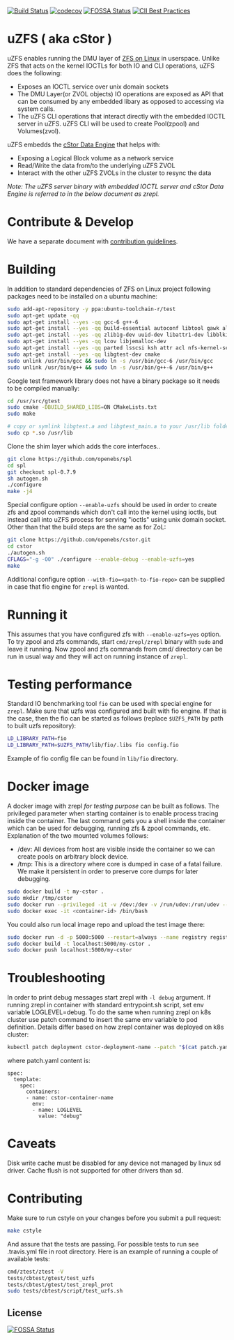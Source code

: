 [![Build Status](https://travis-ci.org/openebs/cstor.svg?branch=develop)](https://travis-ci.org/openebs/cstor)
[![codecov](https://codecov.io/gh/zfsonlinux/zfs/branch/master/graph/badge.svg)](https://codecov.io/gh/zfsonlinux/zfs)
[![FOSSA Status](https://app.fossa.io/api/projects/git%2Bgithub.com%2Fopenebs%2Fcstor.svg?type=shield)](https://app.fossa.io/projects/git%2Bgithub.com%2Fopenebs%2Fcstor?ref=badge_shield)
[![CII Best Practices](https://bestpractices.coreinfrastructure.org/projects/2739/badge)](https://bestpractices.coreinfrastructure.org/projects/2739)


# uZFS ( aka cStor ) 

uZFS enables running the DMU layer of [ZFS on Linux](https://github.com/zfsonlinux/zfs)
in userspace. Unlike ZFS that acts on the kernel IOCTLs for both IO and CLI operations, 
uZFS does the following:

-   Exposes an IOCTL service over unix domain sockets
-   The DMU Layer(or ZVOL objects) IO operations are exposed as API that can be consumed by any embedded libary as opposed to accessing via system calls. 
-   The uZFS CLI operations that interact directly with the embedded IOCTL server in uZFS. uZFS CLI will be used to create Pool(zpool) and Volumes(zvol).

uZFS embedds the [cStor Data Engine](https://github.com/openebs/libcstor) that helps with:
-   Exposing a Logical Block volume as a network service
-   Read/Write the data from/to the underlying uZFS ZVOL
-   Interact with the other uZFS ZVOLs in the cluster to resync the data

*Note: The uZFS server binary with embedded IOCTL server and cStor Data Engine is referred
to in the below document as zrepl.*


# Contribute & Develop
We have a separate document with [contribution guidelines](./.github/CONTRIBUTING.md).

# Building
In addition to standard dependencies of ZFS on Linux project following
packages need to be installed on a ubuntu machine:

```bash
sudo add-apt-repository -y ppa:ubuntu-toolchain-r/test
sudo apt-get update -qq
sudo apt-get install --yes -qq gcc-6 g++-6
sudo apt-get install --yes -qq build-essential autoconf libtool gawk alien fakeroot linux-headers-$(uname -r) libaio-dev
sudo apt-get install --yes -qq zlib1g-dev uuid-dev libattr1-dev libblkid-dev libselinux-dev libudev-dev libssl-dev libjson-c-dev
sudo apt-get install --yes -qq lcov libjemalloc-dev
sudo apt-get install --yes -qq parted lsscsi ksh attr acl nfs-kernel-server fio
sudo apt-get install --yes -qq libgtest-dev cmake
sudo unlink /usr/bin/gcc && sudo ln -s /usr/bin/gcc-6 /usr/bin/gcc
sudo unlink /usr/bin/g++ && sudo ln -s /usr/bin/g++-6 /usr/bin/g++
```

Google test framework library does not have a binary package so it needs to be compiled manually:
```bash
cd /usr/src/gtest
sudo cmake -DBUILD_SHARED_LIBS=ON CMakeLists.txt
sudo make

# copy or symlink libgtest.a and libgtest_main.a to your /usr/lib folder
sudo cp *.so /usr/lib
```
Clone the shim layer which adds the core interfaces..

```bash
git clone https://github.com/openebs/spl
cd spl
git checkout spl-0.7.9
sh autogen.sh
./configure
make -j4
```

Special configure option `--enable-uzfs` should be used in order to create
zfs and zpool commands which don't call into the kernel using ioctls, but
instead call into uZFS process for serving "ioctls" using unix domain socket.
Other than that the build steps are the same as for ZoL:

```bash
git clone https://github.com/openebs/cstor.git
cd cstor
./autogen.sh
CFLAGS="-g -O0" ./configure --enable-debug --enable-uzfs=yes
make
```

Additional configure option `--with-fio=<path-to-fio-repo>` can be supplied
in case that fio engine for `zrepl` is wanted.

# Running it

This assumes that you have configured zfs with `--enable-uzfs=yes` option.
To try zpool and zfs commands, start `cmd/zrepl/zrepl` binary with `sudo` and
leave it running. Now zpool and zfs commands from cmd/ directory can be
run in usual way and they will act on running instance of `zrepl`.

# Testing performance

Standard IO benchmarking tool `fio` can be used with special engine for
`zrepl`. Make sure that uzfs was configured and built with fio engine.
If that is the case, then the fio can be started as follows (replace
`$UZFS_PATH` by path to built uzfs repository):

```bash
LD_LIBRARY_PATH=fio
LD_LIBRARY_PATH=$UZFS_PATH/lib/fio/.libs fio config.fio
```

Example of fio config file can be found in `lib/fio` directory.

# Docker image

A docker image with zrepl *for testing purpose* can be built as follows.
The privileged parameter when starting container is to enable process
tracing inside the container. The last command gets you a shell inside
the container which can be used for debugging, running zfs & zpool commands,
etc. Explanation of the two mounted volumes follows:

 * /dev: All devices from host are visible inside the container so we can create pools on arbitrary block device.
 * /tmp: This is a directory where core is dumped in case of a fatal failure. We make it persistent in order to preserve core dumps for later debugging.

```bash
sudo docker build -t my-cstor .
sudo mkdir /tmp/cstor
sudo docker run --privileged -it -v /dev:/dev -v /run/udev:/run/udev --mount source=cstortmp,target=/tmp my-cstor
sudo docker exec -it <container-id> /bin/bash
```

You could also run local image repo and upload the test image there:

```bash
sudo docker run -d -p 5000:5000 --restart=always --name registry registry:2
sudo docker build -t localhost:5000/my-cstor .
sudo docker push localhost:5000/my-cstor
```

# Troubleshooting

In order to print debug messages start zrepl with `-l debug` argument. If
running zrepl in container with standard entrypoint.sh script, set env
variable LOGLEVEL=debug. To do the same when running zrepl on k8s cluster
use patch command to insert the same env variable to pod definition.
Details differ based on how zrepl container was deployed on k8s cluster:

```bash
kubectl patch deployment cstor-deployment-name --patch "$(cat patch.yaml)"
```

where patch.yaml content is:
```
spec:
  template:
    spec:
      containers:
      - name: cstor-container-name
        env:
        - name: LOGLEVEL
          value: "debug"
```

# Caveats

Disk write cache must be disabled for any device not managed by linux
sd driver. Cache flush is not supported for other drivers than sd.

# Contributing

Make sure to run cstyle on your changes before you submit a pull request:

```bash
make cstyle
```

And assure that the tests are passing. For possible tests to run see .travis.yml
file in root directory. Here is an example of running a couple of available
tests:

```bash
cmd/ztest/ztest -V
tests/cbtest/gtest/test_uzfs
tests/cbtest/gtest/test_zrepl_prot
sudo tests/cbtest/script/test_uzfs.sh
```


## License
[![FOSSA Status](https://app.fossa.io/api/projects/git%2Bgithub.com%2Fopenebs%2Fcstor.svg?type=large)](https://app.fossa.io/projects/git%2Bgithub.com%2Fopenebs%2Fcstor?ref=badge_large)
